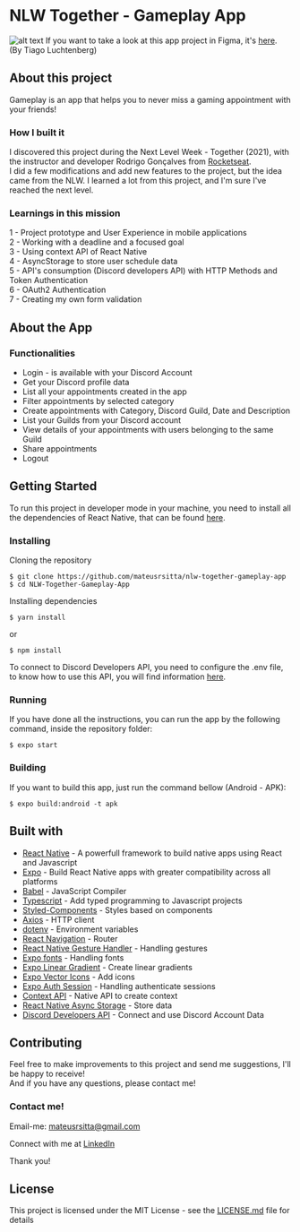 # NLW Together - Gameplay App
![alt text](https://github.com/MateusRSitta/NLW-Together-Gameplay-App/blob/main/Frame.jpg?raw=true)
If you want to take a look at this app project in Figma, it's <a href="https://www.figma.com/community/file/991338130828322960/GamePlay">here</a>. (By Tiago Luchtenberg)

## About this project
Gameplay is an app that helps you to never miss a gaming appointment with your friends!

### How I built it
I discovered this project during the Next Level Week - Together (2021), with the instructor and developer Rodrigo Gonçalves from <a href="https://www.rocketseat.com.br">Rocketseat</a>. </br>
I did a few modifications and add new features to the project, but the idea came from the NLW. I learned a lot from this project, and I'm sure I've reached the next level.

### Learnings in this mission
1 - Project prototype and User Experience in mobile applications </br>
2 - Working with a deadline and a focused goal </br>
3 - Using context API of React Native </br>
4 - AsyncStorage to store user schedule data </br>
5 - API's consumption (Discord developers API) with HTTP Methods and Token Authentication </br>
6 - OAuth2 Authentication </br>
7 - Creating my own form validation </br>

## About the App

### Functionalities

- Login - is available with your Discord Account
- Get your Discord profile data
- List all your appointments created in the app
- Filter appointments by selected category
- Create appointments with Category, Discord Guild, Date and Description
- List your Guilds from your Discord account
- View details of your appointments with users belonging to the same Guild
- Share appointments
- Logout

## Getting Started
To run this project in developer mode in your machine, you need to install all the dependencies of React Native, that can be found <a href="https://facebook.github.io/react-native/docs/getting-started">here</a>.

### Installing
Cloning the repository </br>
```
$ git clone https://github.com/mateusrsitta/nlw-together-gameplay-app
$ cd NLW-Together-Gameplay-App
```
Installing dependencies
```
$ yarn install
```
or
```
$ npm install
```
To connect to Discord Developers API, you need to configure the .env file, to know how to use this API, you will find information <a href="https://discord.com/developers/docs/intro">here</a>.

### Running
If you have done all the instructions, you can run the app by the following command, inside the repository folder:
```
$ expo start
```

### Building
If you want to build this app, just run the command bellow (Android - APK):
```
$ expo build:android -t apk
```

## Built with
- <a href="https://reactnative.dev">React Native</a> - A powerfull framework to build native apps using React and Javascript
- <a href="https://expo.dev">Expo</a> - Build React Native apps with greater compatibility across all platforms
- <a href="https://babeljs.io">Babel</a> - JavaScript Compiler
- <a href="https://www.typescriptlang.org">Typescript</a> - Add typed programming to Javascript projects
- <a href="https://styled-components.com">Styled-Components</a> - Styles based on components
- <a href="https://axios-http.com/docs/intro">Axios</a> - HTTP client
- <a href="https://www.npmjs.com/package/dotenv">dotenv</a> - Environment variables
- <a href="https://reactnavigation.org">React Navigation</a> - Router
- <a href="https://docs.swmansion.com/react-native-gesture-handler/docs/">React Native Gesture Handler</a> - Handling gestures
- <a href="https://docs.expo.dev/guides/using-custom-fonts/">Expo fonts</a> - Handling fonts
- <a href="https://docs.expo.dev/versions/latest/sdk/linear-gradient/">Expo Linear Gradient</a> - Create linear gradients
- <a href="https://icons.expo.fyi">Expo Vector Icons</a> - Add icons
- <a href="https://docs.expo.dev/versions/latest/sdk/auth-session/">Expo Auth Session</a> - Handling authenticate sessions
- <a href="https://pt-br.reactjs.org/docs/context.html">Context API</a> - Native API to create context
- <a href="https://react-native-async-storage.github.io/async-storage/docs/install/">React Native Async Storage</a> - Store data
- <a href="https://discord.com/developers/docs/intro">Discord Developers API</a> - Connect and use Discord Account Data

## Contributing
Feel free to make improvements to this project and send me suggestions, I'll be happy to receive! </br>
And if you have any questions, please contact me!

### Contact me!
Email-me: mateusrsitta@gmail.com

Connect with me at <a href="https://www.linkedin.com/in/mateussitta/">LinkedIn</a>

Thank you!

## License
This project is licensed under the MIT License - see the <a href="https://github.com/MateusRSitta/NLW-Together-Gameplay-App/edit/main/LICENSE">LICENSE.md</a> file for details
